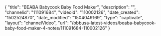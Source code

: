{
    "title": "BEABA Babycook Baby Food Maker",
    "description": "",
    "channelid": "111091684",
    "videoid": "110002126",
    "date_created": "1502524870",
    "date_modified": "1504049169",
    "type": "captivate",
    "layout": "channelVideo",
    "url": "\/bbbusa-latest-videos\/beaba-babycook-baby-food-maker-4-notes\/111091684-110002126"
}